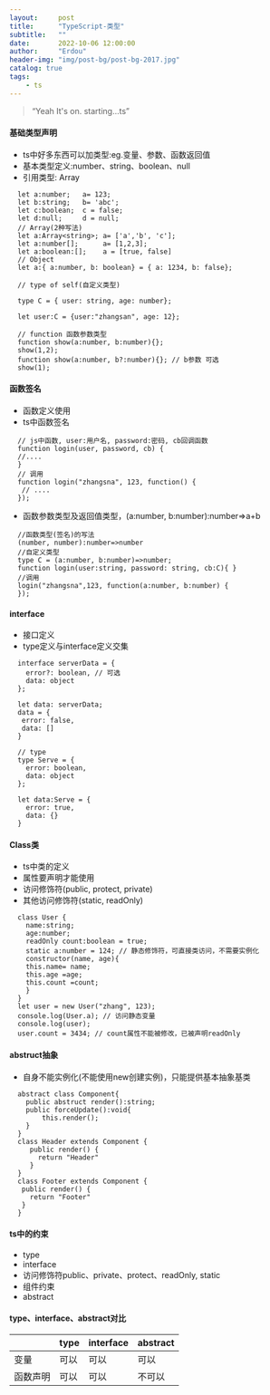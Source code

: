 ```yaml
---
layout:     post
title:      "TypeScript-类型"
subtitle:   ""
date:       2022-10-06 12:00:00
author:     "Erdou"
header-img: "img/post-bg/post-bg-2017.jpg"
catalog: true
tags:
    - ts
---
```


> “Yeah It's on. starting...ts”

#### 基础类型声明
- ts中好多东西可以加类型:eg.变量、参数、函数返回值
- 基本类型定义:number、string、boolean、null
- 引用类型: Array
```
  let a:number;   a= 123;
  let b:string;   b= 'abc';
  let c:boolean;  c = false;
  let d:null;     d = null;
  // Array(2种写法)
  let a:Array<string>; a= ['a','b', 'c'];
  let a:number[];      a= [1,2,3];
  let a:boolean:[];    a = [true, false]
  // Object
  let a:{ a:number, b: boolean} = { a: 1234, b: false};

  // type of self(自定义类型)

  type C = { user: string, age: number};

  let user:C = {user:"zhangsan", age: 12};

  // function 函数参数类型
  function show(a:number, b:number){};
  show(1,2);
  function show(a:number, b?:number){}; // b参数 可选
  show(1);
```
#### 函数签名
- 函数定义使用
- ts中函数签名
```
  // js中函数, user:用户名, password:密码, cb回调函数
  function login(user, password, cb) {
  //....
  }
  // 调用
  function login("zhangsna", 123, function() {
   // ....
  });
```
- 函数参数类型及返回值类型，(a:number, b:number):number=>a+b
```
  //函数类型(签名)的写法
  (number, number):number=>number
  //自定义类型
  type C = (a:number, b:number)=>number;
  function login(user:string, password: string, cb:C){ }
  //调用
  login("zhangsna",123, function(a:number, b:number) {
  });
```
#### interface
- 接口定义
- type定义与interface定义交集
```
  interface serverData = {
    error?: boolean, // 可选
    data: object
  };

  let data: serverData;
  data = {
   error: false,
   data: []
  }

  // type
  type Serve = {
    error: boolean,
    data: object
  };

  let data:Serve = {
    error: true,
    data: {}
  }
```
#### Class类
- ts中类的定义
- 属性要声明才能使用
- 访问修饰符(public, protect, private)
- 其他访问修饰符(static, readOnly)

```
  class User {
    name:string;
    age:number;
    readOnly count:boolean = true;
    static a:number = 124; // 静态修饰符，可直接类访问，不需要实例化
    constructor(name, age){
    this.name= name;
    this.age =age;
    this.count =count;
    }
  }
  let user = new User("zhang", 123);
  console.log(User.a); // 访问静态变量
  console.log(user);
  user.count = 3434; // count属性不能被修改，已被声明readOnly

```
#### abstruct抽象
- 自身不能实例化(不能使用new创建实例)，只能提供基本抽象基类
```
  abstract class Component{
    public abstruct render():string;
    public forceUpdate():void{
        this.render();
    }
  }
  class Header extends Component {
     public render() {
       return "Header"
     }
  }
  class Footer extends Component {
   public render() {
     return "Footer"
   }
  }
```
#### ts中的约束
- type
- interface
- 访问修饰符public、private、protect、readOnly, static
- 组件约束
- abstract
#### type、interface、abstract对比
|          | type | interface | abstract |
| -------- | ---- | --------- | -------- |
| 变量     | 可以 | 可以      | 可以     |
| 函数声明 | 可以 | 可以      | 不可以   |
